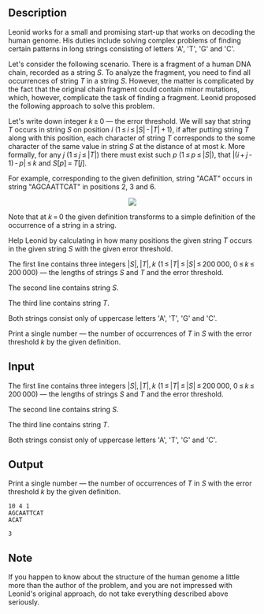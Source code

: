 ## Description

<div><p>Leonid works for a small and promising start-up that works on decoding the human genome. His duties include solving complex problems of finding certain patterns in long strings consisting of letters '<span class="tex-font-style-tt">A</span>', '<span class="tex-font-style-tt">T</span>', '<span class="tex-font-style-tt">G</span>' and '<span class="tex-font-style-tt">C</span>'.</p><p>Let's consider the following scenario. There is a fragment of a human DNA chain, recorded as a string <span class="tex-span"><i>S</i></span>. To analyze the fragment, you need to find all occurrences of string <span class="tex-span"><i>T</i></span> in a string <span class="tex-span"><i>S</i></span>. However, the matter is complicated by the fact that the original chain fragment could contain minor mutations, which, however, complicate the task of finding a fragment. Leonid proposed the following approach to solve this problem.</p><p>Let's write down integer <span class="tex-span"><i>k</i> ≥ 0</span> — the error threshold. We will say that string <span class="tex-span"><i>T</i></span> occurs in string <span class="tex-span"><i>S</i></span> on position <span class="tex-span"><i>i</i></span> (<span class="tex-span">1 ≤ <i>i</i> ≤ |<i>S</i>| - |<i>T</i>| + 1</span>), if after putting string <span class="tex-span"><i>T</i></span> along with this position, each character of string <span class="tex-span"><i>T</i></span> corresponds to the some character of the same value in string <span class="tex-span"><i>S</i></span> at the distance of at most <span class="tex-span"><i>k</i></span>. More formally, for any <span class="tex-span"><i>j</i></span> (<span class="tex-span">1 ≤ <i>j</i> ≤ |<i>T</i>|</span>) there must exist such <span class="tex-span"><i>p</i></span> (<span class="tex-span">1 ≤ <i>p</i> ≤ |<i>S</i>|</span>), that <span class="tex-span">|(<i>i</i> + <i>j</i> - 1) - <i>p</i>| ≤ <i>k</i></span> and <span class="tex-span"><i>S</i>[<i>p</i>] = <i>T</i>[<i>j</i>]</span>.</p><p>For example, corresponding to the given definition, string "<span class="tex-font-style-tt">ACAT</span>" occurs in string "<span class="tex-font-style-tt">AGCAATTCAT</span>" in positions <span class="tex-span">2</span>, <span class="tex-span">3</span> and <span class="tex-span">6</span>.</p><center> <img class="tex-graphics" src="file://QM4ZXXda.png" style="max-width: 100.0%;max-height: 100.0%;"> </center><p>Note that at <span class="tex-span"><i>k</i> = 0</span> the given definition transforms to a simple definition of the occurrence of a string in a string.</p><p>Help Leonid by calculating in how many positions the given string <span class="tex-span"><i>T</i></span> occurs in the given string <span class="tex-span"><i>S</i></span> with the given error threshold.</p></div><div class="input-specification"><p>The first line contains three integers <span class="tex-span">|<i>S</i>|, |<i>T</i>|, <i>k</i></span> (<span class="tex-span">1 ≤ |<i>T</i>| ≤ |<i>S</i>| ≤ 200 000</span>, <span class="tex-span">0 ≤ <i>k</i> ≤ 200 000</span>) — the lengths of strings <span class="tex-span"><i>S</i></span> and <span class="tex-span"><i>T</i></span> and the error threshold.</p><p>The second line contains string <span class="tex-span"><i>S</i></span>.</p><p>The third line contains string <span class="tex-span"><i>T</i></span>.</p><p>Both strings consist only of uppercase letters '<span class="tex-font-style-tt">A</span>', '<span class="tex-font-style-tt">T</span>', '<span class="tex-font-style-tt">G</span>' and '<span class="tex-font-style-tt">C</span>'.</p></div><div class="output-specification"><p>Print a single number — the number of occurrences of <span class="tex-span"><i>T</i></span> in <span class="tex-span"><i>S</i></span> with the error threshold <span class="tex-span"><i>k</i></span> by the given definition.</p></div>

## Input

<p>The first line contains three integers <span class="tex-span">|<i>S</i>|, |<i>T</i>|, <i>k</i></span> (<span class="tex-span">1 ≤ |<i>T</i>| ≤ |<i>S</i>| ≤ 200 000</span>, <span class="tex-span">0 ≤ <i>k</i> ≤ 200 000</span>) — the lengths of strings <span class="tex-span"><i>S</i></span> and <span class="tex-span"><i>T</i></span> and the error threshold.</p><p>The second line contains string <span class="tex-span"><i>S</i></span>.</p><p>The third line contains string <span class="tex-span"><i>T</i></span>.</p><p>Both strings consist only of uppercase letters '<span class="tex-font-style-tt">A</span>', '<span class="tex-font-style-tt">T</span>', '<span class="tex-font-style-tt">G</span>' and '<span class="tex-font-style-tt">C</span>'.</p>

## Output

<p>Print a single number — the number of occurrences of <span class="tex-span"><i>T</i></span> in <span class="tex-span"><i>S</i></span> with the error threshold <span class="tex-span"><i>k</i></span> by the given definition.</p>





```input1
10 4 1
AGCAATTCAT
ACAT

```




```output1
3

```



## Note

<p>If you happen to know about the structure of the human genome a little more than the author of the problem, and you are not impressed with Leonid's original approach, do not take everything described above seriously.</p>
